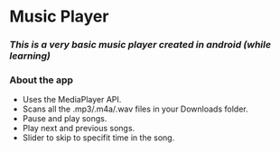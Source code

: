 # Music Player
### _This is a very basic music player created in android (while learning)_


### About the app
- Uses the MediaPlayer API.
- Scans all the .mp3/.m4a/.wav files in your Downloads folder.
- Pause and play songs.
- Play next and previous songs.
- Slider to skip to specifit time in the song.
